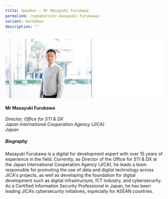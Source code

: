```yaml
---
title: Speaker – Mr Masayuki Furukawa
permalink: /speakers/mr-masayuki-furukawa/
variant: markdown
description: ""
---
```

![](/images/2024%20speakers/Masayuki_Furukawa.png)
#### **Mr Masayuki Furukawa**

*Director, Office for STI &amp; DX <br>
Japan International Cooperation Agency (JICA)<br>Japan*

##### **Biography**
Masayuki Furukawa is a digital for development expert with over 15 years of experience in the field. Currently, as Director of the Office for STI &amp; DX at the Japan International Cooperation Agency (JICA), he leads a team responsible for promoting the use of data and digital technology across JICA's projects, as well as developing the foundation for digital development such as digital infrastructure, ICT Industry, and cybersecurity. As a Certified Information Security Professional in Japan, he has been leading JICA’s cybersecurity initiatives, especially for ASEAN countries.